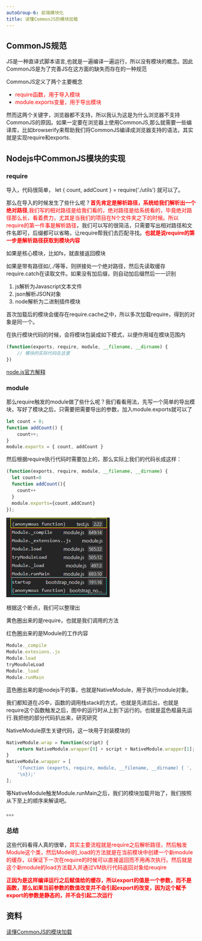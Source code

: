 ```yaml
---
autoGroup-6: 前端模块化
title: 读懂CommonJS的模块加载
---
```

## CommonJS规范
JS是一种直译式脚本语言,也就是一遍编译一遍运行，所以没有模块的概念。因此CommonJS是为了完善JS在这方面的缺失而存在的一种规范

CommonJS定义了两个主要概念
- <span style="color: red">require函数，用于导入模块</span>
- <span style="color: red">module.exports变量，用于导出模块</span>

然而这两个关键字，浏览器都不支持，所以我认为这是为什么浏览器不支持CommonJS的原因。如果一定要在浏览器上使用CommonJS,那么就需要一些编译库，比如browserify来帮助我们将CommonJS编译成浏览器支持的语法，其实就是实现require和exports.

## Nodejs中CommonJS模块的实现
### require
导入，代码很简单， let { count, addCount } = require('./utils') 就可以了。

那么在导入的时候发生了些什么呢？<span style="color: red">**首先肯定是解析路径，系统给我们解析出一个绝对路径**,我们写的相对路径是给我们看的，绝对路径是给系统看的，毕竟绝对路径那么长，看着费力，尤其是当我们的项目在N个文件夹之下的时候。所以require的第一件事是解析路径</span>，我们可以写的很简洁，只需要写出相对路径和文件名即可，后缀都可以省略，让require帮我们去匹配寻找。<span style="color: red">**也就是说require的第一步是解析路径获取到模块内容**</span>

如果是核心模块，比如fs，就直接返回模块

如果是带有路径如/,./等等，则拼接处一个绝对路径，然后先读取缓存require.catch在读取文件。如果没有加后缀，则自动加后缀然后一一识别

1. js解析为Javascript文本文件
2. json解析JSON对象
3. node解析为二进制插件模块

首次加载后的模块会缓存在require.cache之中，所以多次加载require，得到的对象是同一个。

在执行模块代码的时候，会将模块包装成如下模式，以便作用域在模块范围内
```js
(function(exports, require, module, __filename, __dirname) {
    // 模块的实际代码在这里
})
```
[node.js官方解释](http://nodejs.cn/api/modules.html#modules_all_together)

### module
那么require触发的module做了些什么呢？我们看看用法，先写一个简单的导出模块，写好了模块之后，只需要把需要导出的参数，加入module.exports就可以了
```js
let count = 0;
function addCount() {
    count++;
}
module.exports = { count, addCount }
```
然后根据require执行代码时需要加上的，那么实际上我们的代码长成这样：
```js
(function(exports, require, module, __filename, __dirname) {
  let count=0
  function addCount(){
    count++
  }
  module.exports={count,addCount}
});
```
![vscode断点](./images/1661f661b6b5a2d4_tplv-t2oaga2asx-zoom-in-crop-mark_4536_0_0_0.jpg)

根据这个断点，我们可以整理出

黄色圈出来的是require，也就是我们调用的方法

红色圈出来的是Module的工作内容
```js
Module._compile
Module.extesions..js
Module.load
tryMouduleLoad
Module._load
Module.runMain
```
蓝色圈出来的是nodejs干的事，也就是NativeModule，用于执行module对象。

我们都知道在JS中，函数的调用栈stack的方式，也就是先进后出，也就是require这个函数触发之后，图中的运行时从上到下运行的。也就是蓝色框最先运行.我把他的部分代码扒出来，研究研究

NativeModule原生关键代码，这一块用于封装模块的
```js
NativeModule.wrap = function(script) {
    return NativeModule.wrapper[0] + script + NativeModule.wrapper[1];
}
NativeModule.wrapper = [
    '(function (exports, require, module, __filename, __dirname) { ',
    '\n});'
];
```
等NativeModule触发Module.runMain之后，我们的模块加载开始了，我们按照从下至上的顺序来解读吧。

。。。

### 总结
这些代码看得人真的很晕，<span style="color: red">其实主要流程就是require之后解析路径，然后触发Module这个类，然后Model的_load的方法就是在当前模块中创建一个新module的缓存，以保证下一次在require的时候可以直接返回而不用再次执行。然后就是这个新module的load方法载入并通过VM执行代码返回对象给reuqire</span>

<span style="color: red">**正因为是这样编译运行之后赋值给的缓存，所以export的值是一个参数，而不是函数，那么如果当前参数的数值改变并不会引起export的改变，因为这个赋予export的参数是静态的，并不会引起二次运行**</span>


## 资料
[读懂CommonJS的模块加载](https://juejin.cn/post/6844903685466619911)